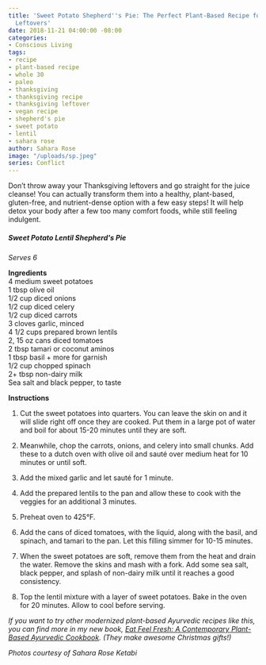 ```yaml
---
title: 'Sweet Potato Shepherd''s Pie: The Perfect Plant-Based Recipe for Your Thanksgiving
  Leftovers'
date: 2018-11-21 04:00:00 -08:00
categories:
- Conscious Living
tags:
- recipe
- plant-based recipe
- whole 30
- paleo
- thanksgiving
- thanksgiving recipe
- thanksgiving leftover
- vegan recipe
- shepherd's pie
- sweet potato
- lentil
- sahara rose
author: Sahara Rose
image: "/uploads/sp.jpeg"
series: Conflict
---
```


Don’t throw away your Thanksgiving leftovers and go straight for the juice cleanse! You can actually transform them into a healthy, plant-based, gluten-free, and nutrient-dense option with a few easy steps! It will help detox your body after a few too many comfort foods, while still feeling indulgent. 

##### Sweet Potato Lentil Shepherd's Pie

_Serves 6_

**Ingredients**  
4 medium sweet potatoes  
1 tbsp olive oil  
1/2 cup diced onions  
1/2 cup diced celery  
1/2 cup diced carrots  
3 cloves garlic, minced  
4 1/2 cups prepared brown lentils  
2, 15 oz cans diced tomatoes  
2 tbsp tamari or coconut aminos  
1 tbsp basil + more for garnish  
1/2 cup chopped spinach  
2+ tbsp non-dairy milk  
Sea salt and black pepper, to taste

**Instructions**  

1. Cut the sweet potatoes into quarters. You can leave the skin on and it will slide right off once they are cooked. Put them in a large pot of water and boil for about 15-20 minutes until they are soft.  

2. Meanwhile, chop the carrots, onions, and celery into small chunks. Add these to a dutch oven with olive oil and sauté over medium heat for 10 minutes or until soft.  

3. Add the mixed garlic and let sauté for 1 minute. 
 
4. Add the prepared lentils to the pan and allow these to cook with the veggies for an additional 3 minutes.  

5. Preheat oven to 425°F.  

6. Add the cans of diced tomatoes, with the liquid, along with the basil, and spinach, and tamari to the pan. Let this filling simmer for 10-15 minutes.  

7. When the sweet potatoes are soft, remove them from the heat and drain the water. Remove the skins and mash with a fork. Add some sea salt, black pepper, and splash of non-dairy milk until it reaches a good consistency.  

8. Top the lentil mixture with a layer of sweet potatoes. Bake in the oven for 20 minutes. Allow to cool before serving.

_If you want to try other modernized plant-based Ayurvedic recipes like this, you can find more in my new book, [Eat Feel Fresh: A Contemporary Plant-Based Ayurvedic Cookbook](https://www.amazon.com/Eat-Feel-Fresh-contemporary-plant-based/dp/1465475621/ref=sr_1_1?ie=UTF8&qid=1523932550&sr=8-1&keywords=eat+feel+fresh+sahara+rose). (They make awesome Christmas gifts!)_

_Photos courtesy of Sahara Rose Ketabi_